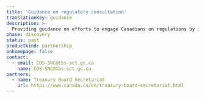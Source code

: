 ```yaml
---
title: 'Guidance on regulatory consultation'
translationKey: guidance
description: >-
  Providing guidance on efforts to engage Canadians on regulations by identifying and validating user and business needs, conducting a market analysis of existing digital products, and presenting recommendations concerning procuring a product vs. building and maintaining a custom product.
phase: discovery
status: past
productkind: partnership
onhomepage: false
contact:
  - email: CDS-SNC@tbs-sct.gc.ca
    name: CDS-SNC@tbs-sct.gc.ca
partners:
  - name: Treasury Board Secretariat
    url: https://www.canada.ca/en/treasury-board-secretariat.html
---
```


